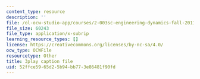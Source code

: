 ```yaml
---
content_type: resource
description: ''
file: /ol-ocw-studio-app/courses/2-003sc-engineering-dynamics-fall-2011/52ffce5965d25b94bb773e86481f90fd_GUvoVvXwoOQ.vtt
file_size: 60243
file_type: application/x-subrip
learning_resource_types: []
license: https://creativecommons.org/licenses/by-nc-sa/4.0/
ocw_type: OCWFile
resourcetype: Other
title: 3play caption file
uid: 52ffce59-65d2-5b94-bb77-3e86481f90fd
---
```

